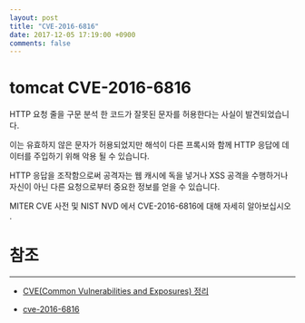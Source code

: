 ```yaml
---
layout: post
title: "CVE-2016-6816"
date: 2017-12-05 17:19:00 +0900
comments: false
---
```


# tomcat CVE-2016-6816


HTTP 요청 줄을 구문 분석 한 코드가 잘못된 문자를 허용한다는 사실이 발견되었습니다. 

이는 유효하지 않은 문자가 허용되었지만 해석이 다른 프록시와 함께 HTTP 응답에 데이터를 주입하기 위해 악용 될 수 있습니다.

HTTP 응답을 조작함으로써 공격자는 웹 캐시에 독을 넣거나 XSS 공격을 수행하거나 자신이 아닌 다른 요청으로부터 중요한 정보를 얻을 수 있습니다.

MITER CVE 사전 및 NIST NVD 에서 CVE-2016-6816에 대해 자세히 알아보십시오 .



# 참조 
-----
* [CVE(Common Vulnerabilities and Exposures) 정리](http://c8korea.blogspot.kr/2013/04/cvecommon-vulnerabilities-and-exposures.html)

* [cve-2016-6816](https://access.redhat.com/security/cve/cve-2016-6816)
